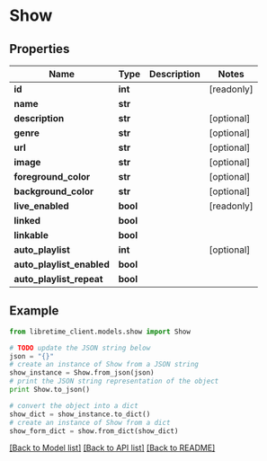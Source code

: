 # Show


## Properties

Name | Type | Description | Notes
------------ | ------------- | ------------- | -------------
**id** | **int** |  | [readonly] 
**name** | **str** |  | 
**description** | **str** |  | [optional] 
**genre** | **str** |  | [optional] 
**url** | **str** |  | [optional] 
**image** | **str** |  | [optional] 
**foreground_color** | **str** |  | [optional] 
**background_color** | **str** |  | [optional] 
**live_enabled** | **bool** |  | [readonly] 
**linked** | **bool** |  | 
**linkable** | **bool** |  | 
**auto_playlist** | **int** |  | [optional] 
**auto_playlist_enabled** | **bool** |  | 
**auto_playlist_repeat** | **bool** |  | 

## Example

```python
from libretime_client.models.show import Show

# TODO update the JSON string below
json = "{}"
# create an instance of Show from a JSON string
show_instance = Show.from_json(json)
# print the JSON string representation of the object
print Show.to_json()

# convert the object into a dict
show_dict = show_instance.to_dict()
# create an instance of Show from a dict
show_form_dict = show.from_dict(show_dict)
```
[[Back to Model list]](../README.md#documentation-for-models) [[Back to API list]](../README.md#documentation-for-api-endpoints) [[Back to README]](../README.md)


